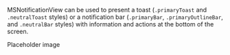 MSNotificationView can be used to present a toast (`.primaryToast` and `.neutralToast` styles) or a notification bar (`.primaryBar`, `.primaryOutlineBar`, and `.neutralBar` styles) with information and actions at the bottom of the screen.

<!-- prettier-ignore-start -->

Placeholder image

<!-- prettier-ignore-end -->
